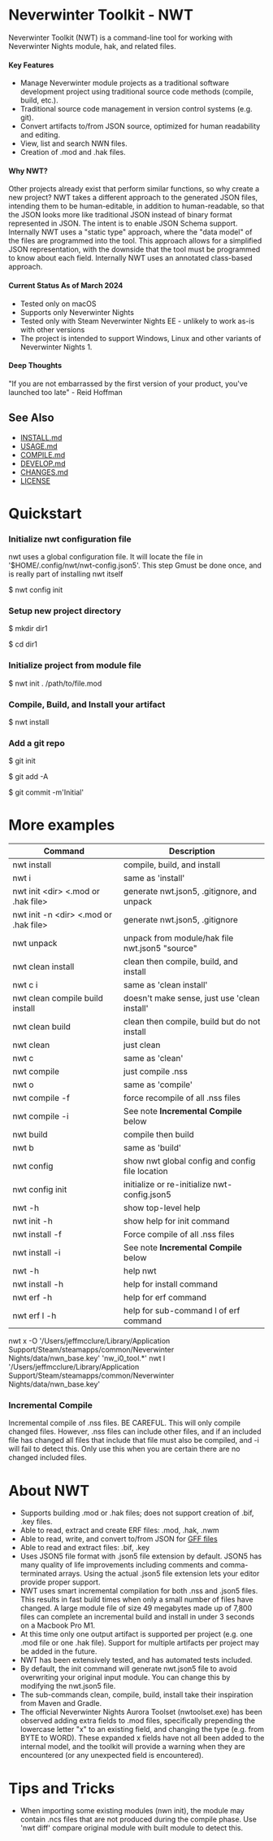 # Neverwinter Toolkit - NWT
Neverwinter Toolkit (NWT) is a command-line tool for working with Neverwinter Nights module, hak, and related files.

#### Key Features
* Manage Neverwinter module projects as a traditional software development project using traditional source code methods (compile, build, etc.).
* Traditional source code management in version control systems (e.g. git).
* Convert artifacts to/from JSON source, optimized for human readability and editing.
* View, list and search NWN files.
* Creation of .mod and .hak files.

#### Why NWT?
Other projects already exist that perform similar functions, so why create a new project?   NWT takes a different approach to the generated JSON files, intending them to be human-editable, in addition to human-readable, so that the JSON looks more like traditional JSON instead of binary format represented in JSON.  The intent is to enable JSON Schema support.  Internally NWT uses a "static type" approach, where the "data model" of the files are programmed into the tool.   This approach allows for a simplified JSON representation, with the downside that the tool must be programmed to know about each field.  Internally NWT uses an annotated class-based approach.

#### Current Status As of March 2024
* Tested only on macOS
* Supports only Neverwinter Nights
* Tested only with Steam Neverwinter Nights EE - unlikely to work as-is with other versions
* The project is intended to support Windows, Linux and other variants of Neverwinter Nights 1.

#### Deep Thoughts
"If you are not embarrassed by the first version of your product, you've launched too late" - Reid Hoffman

## See Also
* [INSTALL.md](INSTALL.md)
* [USAGE.md](USAGE.md)
* [COMPILE.md](COMPILE.md)
* [DEVELOP.md](DEVELOP.md)
* [CHANGES.md](CHANGES.md)
* [LICENSE](LICENSE)

# Quickstart

### Initialize nwt configuration file
nwt uses a global configuration file.   It will locate the file in '$HOME/.config/nwt/nwt-config.json5'. This step Gmust be done once, and is really part of installing nwt itself

$ nwt config init

### Setup new project directory
$ mkdir dir1 

$ cd dir1

### Initialize project from module file
$ nwt init . /path/to/file.mod

### Compile, Build, and Install your artifact
$ nwt install

### Add a git repo
$ git init 

$ git add -A

$ git commit -m'Initial'

# More examples
| Command                                           | Description                                     |
|---------------------------------------------------|-------------------------------------------------|
| nwt install                                       | compile, build, and install                     |
| nwt i                                             | same as 'install'                               |
| nwt init &lt;dir&gt; &lt;.mod or .hak file&gt;    | generate nwt.json5, .gitignore, and unpack      |
| nwt init -n &lt;dir&gt; &lt;.mod or .hak file&gt; | generate nwt.json5, .gitignore                  |
| nwt unpack                                        | unpack from module/hak file nwt.json5 "source"  |
| nwt clean install                                 | clean then compile, build, and install          |
| nwt c i                                           | same as 'clean install'                         |
| nwt clean compile build install                   | doesn't make sense, just use 'clean install'    |
| nwt clean build                                   | clean then compile, build but do not install    |
| nwt clean                                         | just clean                                      |
| nwt c                                             | same as 'clean'                                 |
| nwt compile                                       | just compile .nss                               |
| nwt o                                             | same as 'compile'                               |
| nwt compile -f                                    | force recompile of all .nss files               |
| nwt compile -i                                    | See note **Incremental Compile** below          |
| nwt build                                         | compile then build                              |
| nwt b                                             | same as 'build'                                 |
| nwt config                                        | show nwt global config and config file location |
| nwt config init                                   | initialize or re-initialize nwt-config.json5    |
| nwt -h                                            | show top-level help                             |
| nwt init -h                                       | show help for init command                      |
| nwt install -f                                    | Force compile of all .nss files                 |
| nwt install -i                                    | See note **Incremental Compile** below          |
| nwt -h                                            | help nwt                                        |
| nwt install -h                                    | help for install command                        |
| nwt erf -h                                        | help for erf command                            |
| nwt erf l -h                                      | help for sub-command l of erf command           |

nwt x -O '/Users/jeffmcclure/Library/Application Support/Steam/steamapps/common/Neverwinter Nights/data/nwn_base.key' 'nw_i0_tool.*'
nwt l '/Users/jeffmcclure/Library/Application Support/Steam/steamapps/common/Neverwinter Nights/data/nwn_base.key'

### Incremental Compile
Incremental compile of .nss files.  BE CAREFUL.  This will only compile changed files.  However, .nss files can include other files, and if an included file has changed all files that include that file must also be compiled, and -i will fail to detect this.  Only use this when you are certain there are no changed included files.

# About NWT
* Supports building .mod or .hak files; does not support creation of .bif, .key files.
* Able to read, extract and create ERF files: .mod, .hak, .nwm
* Able to read, write, and convert to/from JSON for [GFF files](USAGE.md#gff-file-types)
* Able to read and extract files: .bif, .key
* Uses JSON5 file format with .json5 file extension by default.   JSON5 has many quality of life improvements including comments and comma-terminated arrays.  Using the actual .json5 file extension lets your editor provide proper support.
* NWT uses smart incremental compilation for both .nss and .json5 files.   This results in fast build times when only a small number of files have changed.  A large module file of size 49 megabytes made up of 7,800 files can complete an incremental build and install in under 3 seconds on a Macbook Pro M1.
* At this time only one output artifact is supported per project (e.g. one .mod file or one .hak file).   Support for multiple artifacts per project may be added in the future.
* NWT has been extensively tested, and has automated tests included.
* By default, the init command will generate nwt.json5 file to avoid overwriting your original input module.  You can change this by modifying the nwt.json5 file.
* The sub-commands clean, compile, build, install take their inspiration from Maven and Gradle.
* The official Neverwinter Nights Aurora Toolset (nwtoolset.exe) has been observed adding extra fields to .mod files, specifically prepending the lowercase letter "x" to an existing field, and changing the type (e.g. from BYTE to WORD).  These expanded x fields have not all been added to the internal model, and the toolkit will provide a warning when they are encountered (or any unexpected field is encountered).


# Tips and Tricks
* When importing some existing modules (nwn init), the module may contain .ncs files that are not produced during the compile phase.  Use 'nwt diff' compare original module with built module to detect this.


